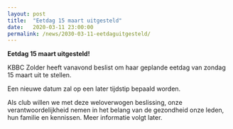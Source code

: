 ```yaml
---
layout: post
title:  "Eetdag 15 maart uitgesteld"
date:   2020-03-11 23:00:00
permalink: /news/2030-03-11-eetdaguitgesteld/
---
```


**Eetdag 15 maart uitgesteld!**


KBBC Zolder heeft vanavond beslist om haar geplande eetdag van zondag 15 maart uit te stellen.

Een nieuwe datum zal op een later tijdstip bepaald worden.

Als club willen we met deze weloverwogen beslissing, onze verantwoordelijkheid nemen in het belang van de gezondheid onze leden, hun familie en kennissen. Meer informatie volgt later.
